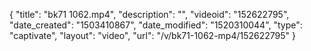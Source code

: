 {
    "title": "bk71 1062.mp4",
    "description": "",
    "videoid": "152622795",
    "date_created": "1503410867",
    "date_modified": "1520310044",
    "type": "captivate",
    "layout": "video",
    "url": "\/v\/bk71-1062-mp4\/152622795"
}